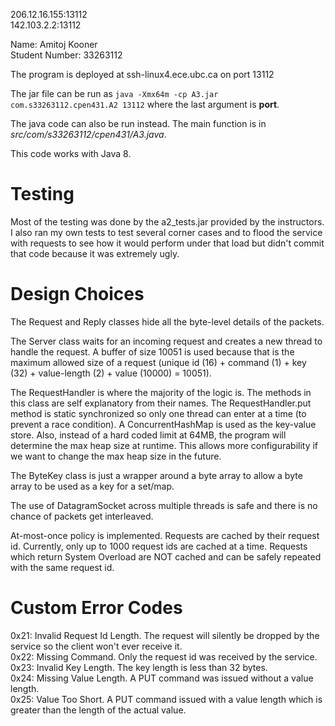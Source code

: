 206.12.16.155:13112  
142.103.2.2:13112  

Name: Amitoj Kooner  
Student Number: 33263112  

The program is deployed at ssh-linux4.ece.ubc.ca on port 13112

The jar file can be run as
`java -Xmx64m -cp A3.jar com.s33263112.cpen431.A2 13112` where the last argument is **port**.

The java code can also be run instead. The main function is in *src/com/s33263112/cpen431/A3.java*.

This code works with Java 8.

# Testing

Most of the testing was done by the a2_tests.jar provided by the instructors. I also ran my own tests to test several corner cases and to flood the service with requests to see how it would perform under that load but didn't commit that code because it was extremely ugly.

# Design Choices

The Request and Reply classes hide all the byte-level details of the packets.

The Server class waits for an incoming request and creates a new thread to handle the request. A buffer of size 10051 is used because that is the maximum allowed size of a request (unique id (16) + command (1) + key (32) + value-length (2) + value (10000) = 10051).

The RequestHandler is where the majority of the logic is. The methods in this class are self explanatory from their names. The RequestHandler.put method is static synchronized so only one thread can enter at a time (to prevent a race condition). A ConcurrentHashMap is used as the key-value store. Also, instead of a hard coded limit at 64MB, the program will determine the max heap size at runtime. This allows more configurability if we want to change the max heap size in the future.

The ByteKey class is just a wrapper around a byte array to allow a byte array to be used as a key for a set/map.

The use of DatagramSocket across multiple threads is safe and there is no chance of packets get interleaved.

At-most-once policy is implemented. Requests are cached by their request id. Currently, only up to 1000 request ids are cached at a time. Requests which return System Overload are NOT cached and can be safely repeated with the same request id.

# Custom Error Codes

0x21: Invalid Request Id Length. The request will silently be dropped by the service so the client won't ever receive it.  
0x22: Missing Command. Only the request id was received by the service.  
0x23: Invalid Key Length. The key length is less than 32 bytes.  
0x24: Missing Value Length. A PUT command was issued without a value length.  
0x25: Value Too Short. A PUT command issued with a value length which is greater than the length of the actual value.  
